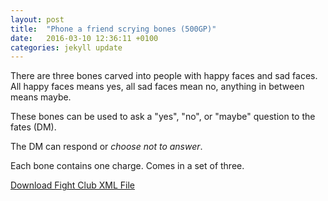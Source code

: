 ```yaml
---
layout: post
title:  "Phone a friend scrying bones (500GP)"
date:   2016-03-10 12:36:11 +0100
categories: jekyll update
---
```


There are three bones carved into people with happy faces and sad faces. All happy faces means yes, all sad faces mean no, anything in between means maybe.

These bones can be used to ask a "yes", "no", or "maybe" question to the fates (DM).

The DM can respond or _choose not to answer_.

Each bone contains one charge. Comes in a set of three.

<a href="{{ site.base.url }}/xml/phone-a-friend-scrying-bones.xml">Download Fight Club XML File</a>